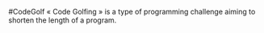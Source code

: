 #CodeGolf
« Code Golfing » is a type of programming challenge aiming to shorten the length of a program.